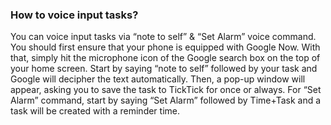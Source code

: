 ### How to voice input tasks?
You can voice input tasks via “note to self” & “Set Alarm” voice command. You should first ensure that your phone is equipped with Google Now. With that, simply hit the microphone icon of the Google search box on the top of your home screen. Start by saying “note to self” followed by your task and Google will decipher the text automatically. Then, a pop-up window will appear, asking you to save the task to TickTick for once or always.
For “Set Alarm” command, start by saying “Set Alarm” followed by Time+Task and a task will be created with a reminder time.
